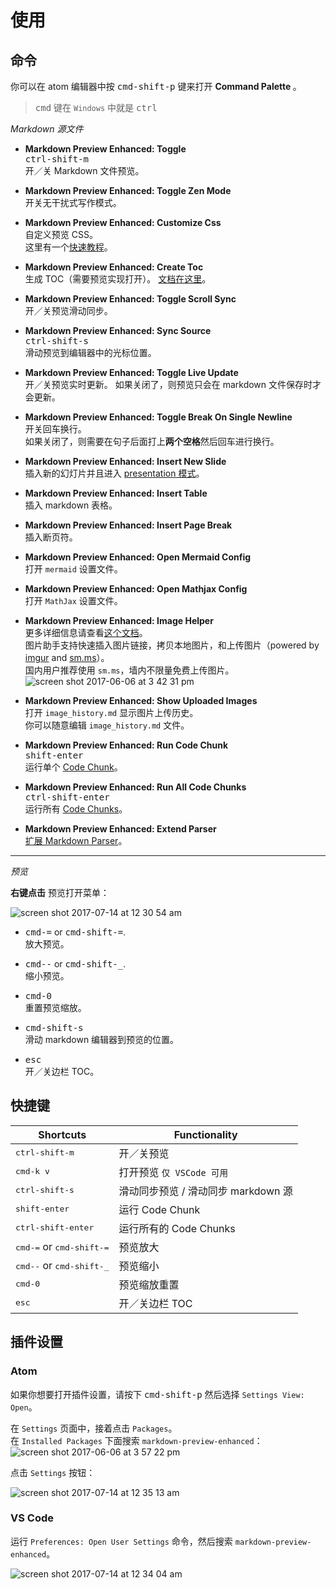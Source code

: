 # 使用

## 命令

你可以在 atom 编辑器中按 <kbd>cmd-shift-p</kbd> 键来打开 <strong> Command Palette </strong>。

> <kbd>cmd</kbd> 键在 `Windows` 中就是 <kbd>ctrl</kbd>

_Markdown 源文件_

- <strong>Markdown Preview Enhanced: Toggle</strong>  
  <kbd>ctrl-shift-m</kbd>  
  开／关 Markdown 文件预览。

- <strong>Markdown Preview Enhanced: Toggle Zen Mode </strong>  
  开关无干扰式写作模式。

- <strong>Markdown Preview Enhanced: Customize Css</strong>  
  自定义预览 CSS。  
  这里有一个[快速教程](zh-cn/customize-css.md)。

- <strong>Markdown Preview Enhanced: Create Toc </strong>  
  生成 TOC（需要预览实现打开）。 [文档在这里](zh-cn/toc.md)。

- <strong>Markdown Preview Enhanced: Toggle Scroll Sync </strong>  
  开／关预览滑动同步。

- <strong>Markdown Preview Enhanced: Sync Source </strong>  
  <kbd>ctrl-shift-s</kbd>  
  滑动预览到编辑器中的光标位置。

- <strong>Markdown Preview Enhanced: Toggle Live Update </strong>  
   开／关预览实时更新。
  如果关闭了，则预览只会在 markdown 文件保存时才会更新。

- <strong>Markdown Preview Enhanced: Toggle Break On Single Newline </strong>  
  开关回车换行。  
  如果关闭了，则需要在句子后面打上**两个空格**然后回车进行换行。

- <strong>Markdown Preview Enhanced: Insert New Slide </strong>  
  插入新的幻灯片并且进入 [presentation 模式](zh-cn/presentation.md)。

- <strong>Markdown Preview Enhanced: Insert Table </strong>  
  插入 markdown 表格。

- <strong>Markdown Preview Enhanced: Insert Page Break </strong>  
  插入断页符。

- <strong> Markdown Preview Enhanced: Open Mermaid Config</strong>  
  打开 `mermaid` 设置文件。

- <strong> Markdown Preview Enhanced: Open Mathjax Config </strong>  
   打开 `MathJax` 设置文件。

- <strong>Markdown Preview Enhanced: Image Helper</strong>  
  更多详细信息请查看[这个文档](zh-cn/image-helper.md)。  
  图片助手支持快速插入图片链接，拷贝本地图片，和上传图片（powered by [imgur](https://imgur.com/) and [sm.ms](https://sm.ms/)）。  
  国内用户推荐使用 `sm.ms`，墙内不限量免费上传图片。  
  ![screen shot 2017-06-06 at 3 42 31 pm](https://user-images.githubusercontent.com/1908863/26850896-c43be8e2-4ace-11e7-802d-6a7b51bf3130.png)

- <strong>Markdown Preview Enhanced: Show Uploaded Images</strong>  
  打开 `image_history.md` 显示图片上传历史。  
  你可以随意编辑 `image_history.md` 文件。

- <strong>Markdown Preview Enhanced: Run Code Chunk </strong>  
  <kbd>shift-enter</kbd>  
  运行单个 [Code Chunk](zh-cn/code-chunk.md)。

- <strong>Markdown Preview Enhanced: Run All Code Chunks </strong>  
  <kbd>ctrl-shift-enter</kbd>  
  运行所有 [Code Chunks](zh-cn/code-chunk.md)。

- <strong>Markdown Preview Enhanced: Extend Parser</strong>  
  [扩展 Markdown Parser](zh-cn/extend-parser.md)。

---

_预览_

**右键点击** 预览打开菜单：

![screen shot 2017-07-14 at 12 30 54 am](https://user-images.githubusercontent.com/1908863/28199502-b9ba39c6-682b-11e7-8bb9-89661100389e.png)

- <kbd>cmd-=</kbd> or <kbd>cmd-shift-=</kbd>.  
  放大预览。

- <kbd>cmd--</kbd> or <kbd>cmd-shift-\_</kbd>.  
  缩小预览。

- <kbd>cmd-0</kbd>  
  重置预览缩放。

- <kbd>cmd-shift-s</kbd>  
  滑动 markdown 编辑器到预览的位置。

- <kbd>esc</kbd>  
  开／关边栏 TOC。

## 快捷键

| Shortcuts                                   | Functionality                       |
| ------------------------------------------- | ----------------------------------- |
| <kbd>ctrl-shift-m</kbd>                     | 开／关预览                          |
| <kbd>cmd-k v</kbd>                          | 打开预览 `仅 VSCode 可用`           |
| <kbd>ctrl-shift-s</kbd>                     | 滑动同步预览 / 滑动同步 markdown 源 |
| <kbd>shift-enter</kbd>                      | 运行 Code Chunk                     |
| <kbd>ctrl-shift-enter</kbd>                 | 运行所有的 Code Chunks              |
| <kbd>cmd-=</kbd> or <kbd>cmd-shift-=</kbd>  | 预览放大                            |
| <kbd>cmd--</kbd> or <kbd>cmd-shift-\_</kbd> | 预览缩小                            |
| <kbd>cmd-0</kbd>                            | 预览缩放重置                        |
| <kbd>esc</kbd>                              | 开／关边栏 TOC                      |

## 插件设置

### Atom

如果你想要打开插件设置，请按下 <kbd>cmd-shift-p</kbd> 然后选择 `Settings View: Open`。

在 `Settings` 页面中，接着点击 `Packages`。  
在 `Installed Packages` 下面搜索 `markdown-preview-enhanced`：
![screen shot 2017-06-06 at 3 57 22 pm](https://user-images.githubusercontent.com/1908863/26851561-d6b1ca30-4ad0-11e7-96fd-6e436b5de45b.png)

点击 `Settings` 按钮：

![screen shot 2017-07-14 at 12 35 13 am](https://user-images.githubusercontent.com/1908863/28199574-50595dbc-682c-11e7-9d94-264e46387da8.png)

### VS Code

运行 `Preferences: Open User Settings` 命令，然后搜索 `markdown-preview-enhanced`。

![screen shot 2017-07-14 at 12 34 04 am](https://user-images.githubusercontent.com/1908863/28199551-2719acb8-682c-11e7-8163-e064ad8fe41c.png)
